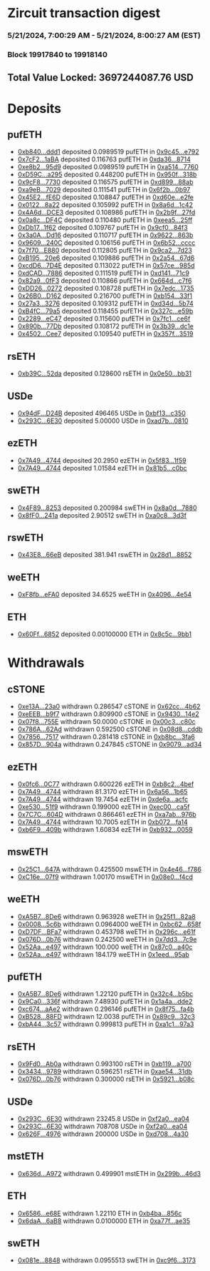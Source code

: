 # Zircuit transaction digest
### 5/21/2024, 7:00:29 AM - 5/21/2024, 8:00:27 AM (EST)
### Block 19917840 to 19918140

## Total Value Locked: 3697244087.76 USD

# Deposits
## pufETH
- [0xb840...ddd1](https://etherscan.io/address/0xb840156d5237e0694E9bdc6e0e3B785dBDBdddd1) deposited 0.0989519 pufETH in [0x9c45...e792](https://etherscan.io/tx/0xb840156d5237e0694E9bdc6e0e3B785dBDBdddd1)
- [0x7cF2...1aBA](https://etherscan.io/address/0x7cF2B287915EF27A59166580Ca36a65840e01aBA) deposited 0.116763 pufETH in [0xda36...8714](https://etherscan.io/tx/0x7cF2B287915EF27A59166580Ca36a65840e01aBA)
- [0xe8b2...95d9](https://etherscan.io/address/0xe8b213546F06e4EefEa02e9318f805D0c85e95d9) deposited 0.0989519 pufETH in [0xa514...7760](https://etherscan.io/tx/0xe8b213546F06e4EefEa02e9318f805D0c85e95d9)
- [0xD59C...a295](https://etherscan.io/address/0xD59CD82AdF2bA4d1F2f59A4373f5A9Dd7364a295) deposited 0.448200 pufETH in [0x950f...318b](https://etherscan.io/tx/0xD59CD82AdF2bA4d1F2f59A4373f5A9Dd7364a295)
- [0x9cF8...7730](https://etherscan.io/address/0x9cF8D484D6a0cc0055A87886Fb11aA7382Dd7730) deposited 0.116575 pufETH in [0xd899...88ab](https://etherscan.io/tx/0x9cF8D484D6a0cc0055A87886Fb11aA7382Dd7730)
- [0xa9eB...7029](https://etherscan.io/address/0xa9eB7C2a5656BA0B6E9188eCc701fC488Dfa7029) deposited 0.111541 pufETH in [0x6f2b...0b97](https://etherscan.io/tx/0xa9eB7C2a5656BA0B6E9188eCc701fC488Dfa7029)
- [0x45E2...fE6D](https://etherscan.io/address/0x45E20854448d73e2ACEadDedDe85aABc06e0fE6D) deposited 0.108847 pufETH in [0xd60e...e2fe](https://etherscan.io/tx/0x45E20854448d73e2ACEadDedDe85aABc06e0fE6D)
- [0x0122...8a22](https://etherscan.io/address/0x0122a71038e89223907189999D1E76199D228a22) deposited 0.105992 pufETH in [0x8a6d...1c42](https://etherscan.io/tx/0x0122a71038e89223907189999D1E76199D228a22)
- [0x4A6d...DCE3](https://etherscan.io/address/0x4A6d768d39BdD77769870693CB8fC7472510DCE3) deposited 0.108986 pufETH in [0x2b9f...27fd](https://etherscan.io/tx/0x4A6d768d39BdD77769870693CB8fC7472510DCE3)
- [0x0a8c...DF4C](https://etherscan.io/address/0x0a8c12d835edAAA7F536Ea3657145a753E04DF4C) deposited 0.110480 pufETH in [0xeea5...25ff](https://etherscan.io/tx/0x0a8c12d835edAAA7F536Ea3657145a753E04DF4C)
- [0xDb17...1f62](https://etherscan.io/address/0xDb1700899Dd311240edDe6fe01A9ff47B30a1f62) deposited 0.109767 pufETH in [0x9cf0...84f3](https://etherscan.io/tx/0xDb1700899Dd311240edDe6fe01A9ff47B30a1f62)
- [0x3a0A...Dd16](https://etherscan.io/address/0x3a0A031988dFFc4bF3cA5d67557a73CD8670Dd16) deposited 0.110717 pufETH in [0x9622...863b](https://etherscan.io/tx/0x3a0A031988dFFc4bF3cA5d67557a73CD8670Dd16)
- [0x9609...240C](https://etherscan.io/address/0x960981531CD50d89e54F3f32D2c4c0396B05240C) deposited 0.106156 pufETH in [0x6b52...cccc](https://etherscan.io/tx/0x960981531CD50d89e54F3f32D2c4c0396B05240C)
- [0x7f70...E880](https://etherscan.io/address/0x7f7050567bBf8d98EC74772aAF2a053526cbE880) deposited 0.112805 pufETH in [0x9ca2...7d23](https://etherscan.io/tx/0x7f7050567bBf8d98EC74772aAF2a053526cbE880)
- [0xB195...20e6](https://etherscan.io/address/0xB195D6E1DEe900FeaB3a842c961e8646468320e6) deposited 0.109886 pufETH in [0x2a54...67d6](https://etherscan.io/tx/0xB195D6E1DEe900FeaB3a842c961e8646468320e6)
- [0xcdD6...7D4E](https://etherscan.io/address/0xcdD6c17ac1B44B137C0c5D541C53b062cf1a7D4E) deposited 0.113022 pufETH in [0x57ce...985d](https://etherscan.io/tx/0xcdD6c17ac1B44B137C0c5D541C53b062cf1a7D4E)
- [0xdCAD...7886](https://etherscan.io/address/0xdCAD075e2Af98942059C4fFE19C339f78DA27886) deposited 0.111519 pufETH in [0xd141...71c9](https://etherscan.io/tx/0xdCAD075e2Af98942059C4fFE19C339f78DA27886)
- [0x82a9...0fF3](https://etherscan.io/address/0x82a9D662bA878ab4A03C04C560130271864e0fF3) deposited 0.110866 pufETH in [0x664d...c7f6](https://etherscan.io/tx/0x82a9D662bA878ab4A03C04C560130271864e0fF3)
- [0xDD26...0272](https://etherscan.io/address/0xDD26d4681b41558E282fadbb61815Aa540910272) deposited 0.108728 pufETH in [0x7edc...1735](https://etherscan.io/tx/0xDD26d4681b41558E282fadbb61815Aa540910272)
- [0x26B0...D162](https://etherscan.io/address/0x26B0f4a897DA931E2aCBA9D18905facB44baD162) deposited 0.216700 pufETH in [0xb154...33f1](https://etherscan.io/tx/0x26B0f4a897DA931E2aCBA9D18905facB44baD162)
- [0x27a3...3276](https://etherscan.io/address/0x27a39BD98E832Ac391AbFA36B8C2BbabC5563276) deposited 0.109312 pufETH in [0xd34d...5b74](https://etherscan.io/tx/0x27a39BD98E832Ac391AbFA36B8C2BbabC5563276)
- [0xB4fC...79a5](https://etherscan.io/address/0xB4fC4FE231aD7825c67FE8Bf15f08E532d7379a5) deposited 0.118455 pufETH in [0x327c...e59b](https://etherscan.io/tx/0xB4fC4FE231aD7825c67FE8Bf15f08E532d7379a5)
- [0x2289...eC47](https://etherscan.io/address/0x2289208739D8B06eC6eE3bC3129a596d0a30eC47) deposited 0.115600 pufETH in [0x7fc1...ce6f](https://etherscan.io/tx/0x2289208739D8B06eC6eE3bC3129a596d0a30eC47)
- [0x890b...77Db](https://etherscan.io/address/0x890bf2C700B7C5C13C04807C0a4BF3606c9277Db) deposited 0.108172 pufETH in [0x3b39...dc1e](https://etherscan.io/tx/0x890bf2C700B7C5C13C04807C0a4BF3606c9277Db)
- [0x4502...Cee7](https://etherscan.io/address/0x4502154D1eAA53D797de13fC753Ca5C666BFCee7) deposited 0.109540 pufETH in [0x357f...3519](https://etherscan.io/tx/0x4502154D1eAA53D797de13fC753Ca5C666BFCee7)
## rsETH
- [0xb39C...52da](https://etherscan.io/address/0xb39C18D1C2dF8e584953C66B2458538B35C252da) deposited 0.128600 rsETH in [0x0e50...bb31](https://etherscan.io/tx/0xb39C18D1C2dF8e584953C66B2458538B35C252da)
## USDe
- [0x94dF...D24B](https://etherscan.io/address/0x94dFcE828c3DAaF6492f1B6F66f9a1825254D24B) deposited 496465 USDe in [0xbf13...c350](https://etherscan.io/tx/0x94dFcE828c3DAaF6492f1B6F66f9a1825254D24B)
- [0x293C...6E30](https://etherscan.io/address/0x293C6937D8D82e05B01335F7B33FBA0c8e256E30) deposited 5.00000 USDe in [0xad7b...0810](https://etherscan.io/tx/0x293C6937D8D82e05B01335F7B33FBA0c8e256E30)
## ezETH
- [0x7A49...4744](https://etherscan.io/address/0x7A493Be5c2ce014cD049Bf178a1ac0Db1B434744) deposited 20.2950 ezETH in [0x5f83...1f59](https://etherscan.io/tx/0x7A493Be5c2ce014cD049Bf178a1ac0Db1B434744)
- [0x7A49...4744](https://etherscan.io/address/0x7A493Be5c2ce014cD049Bf178a1ac0Db1B434744) deposited 1.01584 ezETH in [0x81b5...c0bc](https://etherscan.io/tx/0x7A493Be5c2ce014cD049Bf178a1ac0Db1B434744)
## swETH
- [0x4F89...8253](https://etherscan.io/address/0x4F89FB6893499C2aDA917c2Aa67405c201a48253) deposited 0.200984 swETH in [0x8a0d...7880](https://etherscan.io/tx/0x4F89FB6893499C2aDA917c2Aa67405c201a48253)
- [0x8fF0...241a](https://etherscan.io/address/0x8fF0EBFE290E126de6211B6dEB1897ea9bfa241a) deposited 2.90512 swETH in [0xa0c8...3d3f](https://etherscan.io/tx/0x8fF0EBFE290E126de6211B6dEB1897ea9bfa241a)
## rswETH
- [0x43E8...66eB](https://etherscan.io/address/0x43E8b831eb74F5a2dBFB7e6330c76391F7Dc66eB) deposited 381.941 rswETH in [0x28d1...8852](https://etherscan.io/tx/0x43E8b831eb74F5a2dBFB7e6330c76391F7Dc66eB)
## weETH
- [0xF8fb...eFA0](https://etherscan.io/address/0xF8fbF1D251586fcdDd34231A1dD3A9c61C79eFA0) deposited 34.6525 weETH in [0x4096...4e54](https://etherscan.io/tx/0xF8fbF1D251586fcdDd34231A1dD3A9c61C79eFA0)
## ETH
- [0x60Ff...6852](https://etherscan.io/address/0x60FfD67AD59DFB881FA5d8583EeE2C1c3D296852) deposited 0.00100000 ETH in [0x8c5c...9bb1](https://etherscan.io/tx/0x60FfD67AD59DFB881FA5d8583EeE2C1c3D296852)
# Withdrawals
## cSTONE
- [0xe13A...23a0](https://etherscan.io/address/0xe13A13080Babd0d0c7F1773ec14B813dD47323a0) withdrawn 0.286547 cSTONE in [0x62cc...4b62](https://etherscan.io/tx/0xe13A13080Babd0d0c7F1773ec14B813dD47323a0)
- [0xeEEB...b9f7](https://etherscan.io/address/0xeEEB23B3ae80E2d3DffbE18eBf16eA643357b9f7) withdrawn 0.809900 cSTONE in [0x9430...14e2](https://etherscan.io/tx/0xeEEB23B3ae80E2d3DffbE18eBf16eA643357b9f7)
- [0x07f8...755E](https://etherscan.io/address/0x07f82CEa5770723207f8544a00023DEb8968755E) withdrawn 50.0000 cSTONE in [0x00c3...c80c](https://etherscan.io/tx/0x07f82CEa5770723207f8544a00023DEb8968755E)
- [0x786A...62Ad](https://etherscan.io/address/0x786Aa7074B74F06a531B25DfB1701290882a62Ad) withdrawn 0.592500 cSTONE in [0x08d8...cddb](https://etherscan.io/tx/0x786Aa7074B74F06a531B25DfB1701290882a62Ad)
- [0x7856...7517](https://etherscan.io/address/0x785617877E397f317b34a114f272E3d6f0d37517) withdrawn 0.281418 cSTONE in [0xb8bc...3fa6](https://etherscan.io/tx/0x785617877E397f317b34a114f272E3d6f0d37517)
- [0x857D...904a](https://etherscan.io/address/0x857DB163D4A593bF941C46F0a48EC8d24Ada904a) withdrawn 0.247845 cSTONE in [0x9079...ad34](https://etherscan.io/tx/0x857DB163D4A593bF941C46F0a48EC8d24Ada904a)
## ezETH
- [0x0fc6...0C77](https://etherscan.io/address/0x0fc6DB7a81F0Ab6beDC355E2c39BAb8411EE0C77) withdrawn 0.600226 ezETH in [0xb8c2...4bef](https://etherscan.io/tx/0x0fc6DB7a81F0Ab6beDC355E2c39BAb8411EE0C77)
- [0x7A49...4744](https://etherscan.io/address/0x7A493Be5c2ce014cD049Bf178a1ac0Db1B434744) withdrawn 81.3170 ezETH in [0x6a56...1b65](https://etherscan.io/tx/0x7A493Be5c2ce014cD049Bf178a1ac0Db1B434744)
- [0x7A49...4744](https://etherscan.io/address/0x7A493Be5c2ce014cD049Bf178a1ac0Db1B434744) withdrawn 19.7454 ezETH in [0xde6a...acfc](https://etherscan.io/tx/0x7A493Be5c2ce014cD049Bf178a1ac0Db1B434744)
- [0xe530...51f9](https://etherscan.io/address/0xe53085d26544dAF3BA8f66B2D1B108E285cc51f9) withdrawn 0.199000 ezETH in [0xec00...ca5f](https://etherscan.io/tx/0xe53085d26544dAF3BA8f66B2D1B108E285cc51f9)
- [0x7C7C...604D](https://etherscan.io/address/0x7C7C37Ee1FdbE811C7BB1F4451edd50f7772604D) withdrawn 0.866461 ezETH in [0xa7ab...976b](https://etherscan.io/tx/0x7C7C37Ee1FdbE811C7BB1F4451edd50f7772604D)
- [0x7A49...4744](https://etherscan.io/address/0x7A493Be5c2ce014cD049Bf178a1ac0Db1B434744) withdrawn 10.7005 ezETH in [0xb072...fa14](https://etherscan.io/tx/0x7A493Be5c2ce014cD049Bf178a1ac0Db1B434744)
- [0xb6F9...409b](https://etherscan.io/address/0xb6F9E4c6DB0c4F3a7E8AfF01077E601A7626409b) withdrawn 1.60834 ezETH in [0xb932...0059](https://etherscan.io/tx/0xb6F9E4c6DB0c4F3a7E8AfF01077E601A7626409b)
## mswETH
- [0x25C1...647A](https://etherscan.io/address/0x25C1513af1dE07B63f59b2f11BD0123D0f23647A) withdrawn 0.425500 mswETH in [0x4e46...f786](https://etherscan.io/tx/0x25C1513af1dE07B63f59b2f11BD0123D0f23647A)
- [0xC16e...07f9](https://etherscan.io/address/0xC16e976e9BE798000Ed2E6e97eC83dC70AAA07f9) withdrawn 1.00170 mswETH in [0x08e0...f4cd](https://etherscan.io/tx/0xC16e976e9BE798000Ed2E6e97eC83dC70AAA07f9)
## weETH
- [0xA5B7...8De6](https://etherscan.io/address/0xA5B7922F058b4675DcE7ACfDC6d43E9b8eC68De6) withdrawn 0.963928 weETH in [0x25f1...82a8](https://etherscan.io/tx/0xA5B7922F058b4675DcE7ACfDC6d43E9b8eC68De6)
- [0x0008...5c6b](https://etherscan.io/address/0x00088eBDfCCb31107AD5d714464486F42d595c6b) withdrawn 0.0964000 weETH in [0xbc62...658f](https://etherscan.io/tx/0x00088eBDfCCb31107AD5d714464486F42d595c6b)
- [0xD7DF...BFa7](https://etherscan.io/address/0xD7DF7E085214743530afF339aFC420c7c720BFa7) withdrawn 0.453798 weETH in [0x296c...e61f](https://etherscan.io/tx/0xD7DF7E085214743530afF339aFC420c7c720BFa7)
- [0x076D...0b76](https://etherscan.io/address/0x076DB5058C931413AfD396065329215218df0b76) withdrawn 0.242500 weETH in [0x7dd3...7c9e](https://etherscan.io/tx/0x076DB5058C931413AfD396065329215218df0b76)
- [0x52Aa...e497](https://etherscan.io/address/0x52Aa899454998Be5b000Ad077a46Bbe360F4e497) withdrawn 100.000 weETH in [0x87c0...a40c](https://etherscan.io/tx/0x52Aa899454998Be5b000Ad077a46Bbe360F4e497)
- [0x52Aa...e497](https://etherscan.io/address/0x52Aa899454998Be5b000Ad077a46Bbe360F4e497) withdrawn 184.179 weETH in [0x1eed...95ab](https://etherscan.io/tx/0x52Aa899454998Be5b000Ad077a46Bbe360F4e497)
## pufETH
- [0xA5B7...8De6](https://etherscan.io/address/0xA5B7922F058b4675DcE7ACfDC6d43E9b8eC68De6) withdrawn 1.22120 pufETH in [0x32c4...b5bc](https://etherscan.io/tx/0xA5B7922F058b4675DcE7ACfDC6d43E9b8eC68De6)
- [0x9Ca0...336f](https://etherscan.io/address/0x9Ca0746c56262EBc2057803810cAb19A8ae0336f) withdrawn 7.48930 pufETH in [0x1a4a...dde2](https://etherscan.io/tx/0x9Ca0746c56262EBc2057803810cAb19A8ae0336f)
- [0xc674...aAe2](https://etherscan.io/address/0xc67424E0401eD57C9320De4316DC020946f8aAe2) withdrawn 0.296146 pufETH in [0x8f75...fa4b](https://etherscan.io/tx/0xc67424E0401eD57C9320De4316DC020946f8aAe2)
- [0xB528...88FD](https://etherscan.io/address/0xB5286f69c96c762B5ede4Fb07d7fEAefC02d88FD) withdrawn 12.0038 pufETH in [0x89c9...32c3](https://etherscan.io/tx/0xB5286f69c96c762B5ede4Fb07d7fEAefC02d88FD)
- [0xbA44...3c57](https://etherscan.io/address/0xbA44796F5e21DF8e77B8f6dd614a7e622dd33c57) withdrawn 0.999813 pufETH in [0xa1c1...97a3](https://etherscan.io/tx/0xbA44796F5e21DF8e77B8f6dd614a7e622dd33c57)
## rsETH
- [0x9Fd0...Ab0a](https://etherscan.io/address/0x9Fd0b5489ed95697242C4827EE776E11D648Ab0a) withdrawn 0.993100 rsETH in [0xb119...a700](https://etherscan.io/tx/0x9Fd0b5489ed95697242C4827EE776E11D648Ab0a)
- [0x3434...9789](https://etherscan.io/address/0x34349c5569e7B846c3558961552D2202760A9789) withdrawn 0.596251 rsETH in [0xae54...31db](https://etherscan.io/tx/0x34349c5569e7B846c3558961552D2202760A9789)
- [0x076D...0b76](https://etherscan.io/address/0x076DB5058C931413AfD396065329215218df0b76) withdrawn 0.300000 rsETH in [0x5921...b08c](https://etherscan.io/tx/0x076DB5058C931413AfD396065329215218df0b76)
## USDe
- [0x293C...6E30](https://etherscan.io/address/0x293C6937D8D82e05B01335F7B33FBA0c8e256E30) withdrawn 23245.8 USDe in [0xf2a0...ea04](https://etherscan.io/tx/0x293C6937D8D82e05B01335F7B33FBA0c8e256E30)
- [0x293C...6E30](https://etherscan.io/address/0x293C6937D8D82e05B01335F7B33FBA0c8e256E30) withdrawn 708708 USDe in [0xf2a0...ea04](https://etherscan.io/tx/0x293C6937D8D82e05B01335F7B33FBA0c8e256E30)
- [0x626F...4976](https://etherscan.io/address/0x626FEC7A72acc2d76da191B03412C3D4feC04976) withdrawn 200000 USDe in [0xd708...4a30](https://etherscan.io/tx/0x626FEC7A72acc2d76da191B03412C3D4feC04976)
## mstETH
- [0x636d...A972](https://etherscan.io/address/0x636dF4BD62E1Eb3477c0dBAFc8cD8C5Dd8B3A972) withdrawn 0.499901 mstETH in [0x299b...46d3](https://etherscan.io/tx/0x636dF4BD62E1Eb3477c0dBAFc8cD8C5Dd8B3A972)
## ETH
- [0x6586...e68E](https://etherscan.io/address/0x658646FA14dB6659aFA94Ae5496065FB4cD5e68E) withdrawn 1.22110 ETH in [0xb4ba...856c](https://etherscan.io/tx/0x658646FA14dB6659aFA94Ae5496065FB4cD5e68E)
- [0x6daA...6aB8](https://etherscan.io/address/0x6daA156881EB6970323E425390B0224361b16aB8) withdrawn 0.0100000 ETH in [0xa77f...ae35](https://etherscan.io/tx/0x6daA156881EB6970323E425390B0224361b16aB8)
## swETH
- [0x081e...8848](https://etherscan.io/address/0x081eDdDF92396BC5447d52b64322e4A650668848) withdrawn 0.0955513 swETH in [0xc9f6...3173](https://etherscan.io/tx/0x081eDdDF92396BC5447d52b64322e4A650668848)
